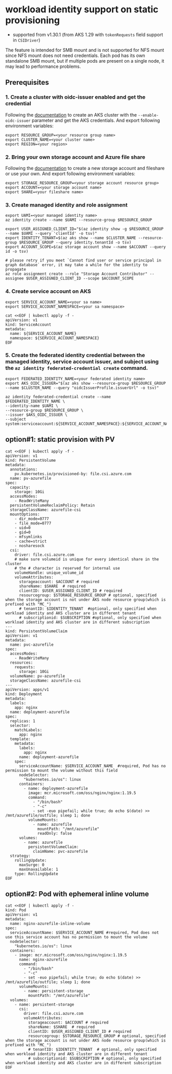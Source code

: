 # workload identity support on static provisioning
 - supported from v1.30.1 (from AKS 1.29 with `tokenRequests` field support in `CSIDriver`)

The feature is intended for SMB mount and is not supported for NFS mount since NFS mount does not need credentials. Each pod has its own standalone SMB mount, but if multiple pods are present on a single node, it may lead to performance problems.

## Prerequisites
### 1. Create a cluster with oidc-issuer enabled and get the credential
Following the [documentation](https://learn.microsoft.com/en-us/azure/aks/use-oidc-issuer#create-an-aks-cluster-with-oidc-issuer) to create an AKS cluster with the `--enable-oidc-issuer` parameter and get the AKS credentials. And export following environment variables:
```
export RESOURCE_GROUP=<your resource group name>
export CLUSTER_NAME=<your cluster name>
export REGION=<your region>
```

### 2. Bring your own storage account and Azure file share
Following the [documentation](https://learn.microsoft.com/en-us/azure/storage/files/storage-how-to-use-files-portal?tabs=azure-cli) to create a new storage account and fileshare or use your own. And export following environment variables:
```
export STORAGE_RESOURCE_GROUP=<your storage account resource group>
export ACCOUNT=<your storage account name>
export SHARE=<your fileshare name>
```

### 3. Create managed identity and role assignment
```
export UAMI=<your managed identity name>
az identity create --name $UAMI --resource-group $RESOURCE_GROUP

export USER_ASSIGNED_CLIENT_ID="$(az identity show -g $RESOURCE_GROUP --name $UAMI --query 'clientId' -o tsv)"
export IDENTITY_TENANT=$(az aks show --name $CLUSTER_NAME --resource-group $RESOURCE_GROUP --query identity.tenantId -o tsv)
export ACCOUNT_SCOPE=$(az storage account show --name $ACCOUNT --query id -o tsv)

# please retry if you meet `Cannot find user or service principal in graph database` error, it may take a while for the identity to propagate
az role assignment create --role "Storage Account Contributor" --assignee $USER_ASSIGNED_CLIENT_ID --scope $ACCOUNT_SCOPE
```

### 4. Create service account on AKS
```
export SERVICE_ACCOUNT_NAME=<your sa name>
export SERVICE_ACCOUNT_NAMESPACE=<your sa namespace>

cat <<EOF | kubectl apply -f -
apiVersion: v1
kind: ServiceAccount
metadata:
  name: ${SERVICE_ACCOUNT_NAME}
  namespace: ${SERVICE_ACCOUNT_NAMESPACE}
EOF
```

### 5. Create the federated identity credential between the managed identity, service account issuer, and subject using the `az identity federated-credential create` command.
```
export FEDERATED_IDENTITY_NAME=<your federated identity name>
export AKS_OIDC_ISSUER="$(az aks show --resource-group $RESOURCE_GROUP --name $CLUSTER_NAME --query "oidcIssuerProfile.issuerUrl" -o tsv)"

az identity federated-credential create --name $FEDERATED_IDENTITY_NAME \
--identity-name $UAMI \
--resource-group $RESOURCE_GROUP \
--issuer $AKS_OIDC_ISSUER \
--subject system:serviceaccount:${SERVICE_ACCOUNT_NAMESPACE}:${SERVICE_ACCOUNT_NAME}
```

## option#1: static provision with PV
```
cat <<EOF | kubectl apply -f -
apiVersion: v1
kind: PersistentVolume
metadata:
  annotations:
    pv.kubernetes.io/provisioned-by: file.csi.azure.com
  name: pv-azurefile
spec:
  capacity:
    storage: 10Gi
  accessModes:
    - ReadWriteMany
  persistentVolumeReclaimPolicy: Retain
  storageClassName: azurefile-csi
  mountOptions:
    - dir_mode=0777
    - file_mode=0777
    - uid=0
    - gid=0
    - mfsymlinks
    - cache=strict
    - nosharesock
  csi:
    driver: file.csi.azure.com
    # make sure volumeid is unique for every identical share in the cluster
    # the # character is reserved for internal use
    volumeHandle: unique_volume_id
    volumeAttributes:
      storageaccount: $ACCOUNT # required
      shareName: $SHARE  # required
      clientID: $USER_ASSIGNED_CLIENT_ID # required
      resourcegroup: $STORAGE_RESOURCE_GROUP # optional, specified when the storage account is not under AKS node resource group(which is prefixed with "MC_")
      # tenantID: $IDENTITY_TENANT  #optional, only specified when workload identity and AKS cluster are in different tenant
      # subscriptionid: $SUBSCRIPTION #optional, only specified when workload identity and AKS cluster are in different subscription
---
kind: PersistentVolumeClaim
apiVersion: v1
metadata:
  name: pvc-azurefile
spec:
  accessModes:
    - ReadWriteMany
  resources:
    requests:
      storage: 10Gi
  volumeName: pv-azurefile
  storageClassName: azurefile-csi
---
apiVersion: apps/v1
kind: Deployment
metadata:
  labels:
    app: nginx
  name: deployment-azurefile
spec:
  replicas: 1
  selector:
    matchLabels:
      app: nginx
  template:
    metadata:
      labels:
        app: nginx
      name: deployment-azurefile
    spec:
      serviceAccountName: $SERVICE_ACCOUNT_NAME  #required, Pod has no permission to mount the volume without this field
      nodeSelector:
        "kubernetes.io/os": linux
      containers:
        - name: deployment-azurefile
          image: mcr.microsoft.com/oss/nginx/nginx:1.19.5
          command:
            - "/bin/bash"
            - "-c"
            - set -euo pipefail; while true; do echo $(date) >> /mnt/azurefile/outfile; sleep 1; done
          volumeMounts:
            - name: azurefile
              mountPath: "/mnt/azurefile"
              readOnly: false
      volumes:
        - name: azurefile
          persistentVolumeClaim:
            claimName: pvc-azurefile
  strategy:
    rollingUpdate:
      maxSurge: 0
      maxUnavailable: 1
    type: RollingUpdate
EOF
```

## option#2: Pod with ephemeral inline volume
```
cat <<EOF | kubectl apply -f -
kind: Pod
apiVersion: v1
metadata:
  name: nginx-azurefile-inline-volume
spec:
  serviceAccountName: $SERVICE_ACCOUNT_NAME #required, Pod does not use this service account has no permission to mount the volume
  nodeSelector:
    "kubernetes.io/os": linux
  containers:
    - image: mcr.microsoft.com/oss/nginx/nginx:1.19.5
      name: nginx-azurefile
      command:
        - "/bin/bash"
        - "-c"
        - set -euo pipefail; while true; do echo $(date) >> /mnt/azurefile/outfile; sleep 1; done
      volumeMounts:
        - name: persistent-storage
          mountPath: "/mnt/azurefile"
  volumes:
    - name: persistent-storage
      csi:
        driver: file.csi.azure.com
        volumeAttributes:
          storageaccount: $ACCOUNT # required
          shareName: $SHARE  # required
          clientID: $USER_ASSIGNED_CLIENT_ID # required
          resourcegroup: $STORAGE_RESOURCE_GROUP # optional, specified when the storage account is not under AKS node resource group(which is prefixed with "MC_")
          # tenantID: $IDENTITY_TENANT  # optional, only specified when workload identity and AKS cluster are in different tenant
          # subscriptionid: $SUBSCRIPTION # optional, only specified when workload identity and AKS cluster are in different subscription
EOF
```
